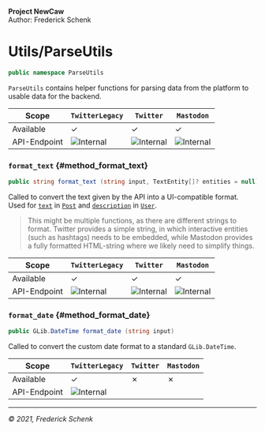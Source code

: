 **Project NewCaw** \
Author: Frederick Schenk

# Utils/ParseUtils

```c#
public namespace ParseUtils
```

`ParseUtils` contains helper functions for parsing data from the platform to usable data for the backend.

| Scope        | `TwitterLegacy` | `Twitter`      | `Mastodon`     |
| ------------ | --------------- | -------------- | -------------- |
| Available    | ✓               | ✓              | ✓              |
| API-Endpoint | ![Internal][1]  | ![Internal][1] | ![Internal][1] |

### `format_text` {#method_format_text}

```c#
public string format_text (string input, TextEntity[]? entities = null) 
```

Called to convert the text given by the API into a UI-compatible format. Used for [`text`](../../content/class/Post.md#property_text) in [`Post`](../../content/class/Post.md) and [`description`](../../content/class/User.md#property_description) in [`User`](../../content/class/User.md).

> This might be multiple functions, as there are different strings to format. Twitter provides a simple string, in which interactive entities (such as hashtags) needs to be embedded, while Mastodon provides a fully formatted HTML-string where we likely need to simplify things.

| Scope        | `TwitterLegacy` | `Twitter`      | `Mastodon`     |
| ------------ | --------------- | -------------- | -------------- |
| Available    | ✓               | ✓              | ✓              |
| API-Endpoint | ![Internal][1]  | ![Internal][1] | ![Internal][1] |

### `format_date` {#method_format_date}

```c#
public GLib.DateTime format_date (string input)
```

Called to convert the custom date format to a standard `GLib.DateTime`.

| Scope        | `TwitterLegacy` | `Twitter`      | `Mastodon`     |
| ------------ | --------------- | -------------- | -------------- |
| Available    | ✓               | ✗              | ✗              |
| API-Endpoint | ![Internal][1]  |                |                |

---

*© 2021, Frederick Schenk*

[1]: https://img.shields.io/badge/-Internal-yellow?style=flat-square
[2]: https://img.shields.io/badge/-No%20API%20endpoint%20yet-red?style=flat-square
